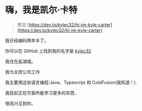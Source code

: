# 嗨，我是凯尔·卡特

> 原文:[https://dev.to/kylec32/hi-im-kyle-carter](https://dev.to/kylec32/hi-im-kyle-carter)

我已经编码两年半了。

你可以在 GitHub 上找到我的名字是 [kylec32](https://github.com/kylec32)

我住在盐湖城。

我为主控公司工作

我主要用这些语言编程:Java、Typescript 和 ColdFusion(我知道！).

我目前正在尽我所能学习更多的东西..

很高兴见到你。
